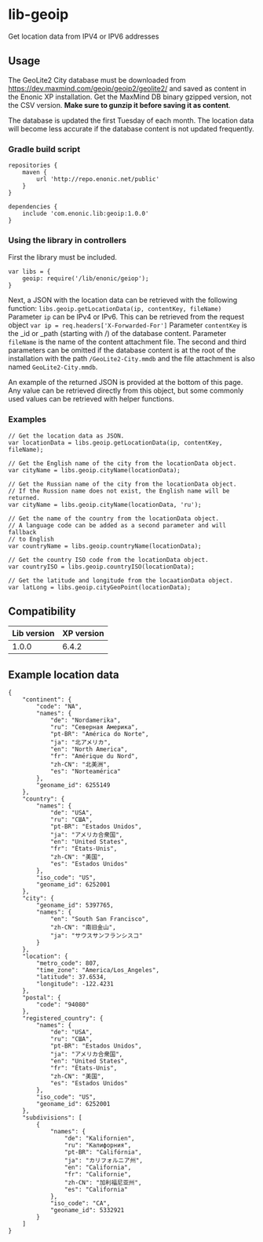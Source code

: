 # lib-geoip 

Get location data from IPV4 or IPV6 addresses

## Usage

The GeoLite2 City database must be downloaded from https://dev.maxmind.com/geoip/geoip2/geolite2/ and saved as content in the Enonic XP installation. Get the MaxMind DB binary gzipped version, not the CSV version. **Make sure to gunzip it before saving it as content**. 

The database is updated the first Tuesday of each month. The location data will become less accurate if the database content is not updated frequently.

### Gradle build script

    repositories {
        maven {
            url 'http://repo.enonic.net/public'
        }
    }

    dependencies {
        include 'com.enonic.lib:geoip:1.0.0'
    }

### Using the library in controllers

First the library must be included.

    var libs = {
        geoip: require('/lib/enonic/geiop');
    }

Next, a JSON with the location data can be retrieved with the following function: `libs.geoip.getLocationData(ip, contentKey, fileName)` 
Parameter `ip` can be IPv4 or IPv6. This can be retrieved from the request object `var ip = req.headers['X-Forwarded-For']`
Parameter `contentKey` is the _id or _path (starting with /) of the database content. 
Parameter `fileName` is the name of the content attachment file.
The second and third parameters can be omitted if the database content is at the root of the installation with the path `/GeoLite2-City.mmdb` and the file attachment is also named `GeoLite2-City.mmdb`.

An example of the returned JSON is provided at the bottom of this page. Any value can be retrieved directly from this object, but some commonly used values can be retrieved with helper functions.

### Examples

    // Get the location data as JSON.
    var locationData = libs.geoip.getLocationData(ip, contentKey, fileName);
    
    // Get the English name of the city from the locationData object.
    var cityName = libs.geoip.cityName(locationData);
    
    // Get the Russian name of the city from the locationData object.
    // If the Russion name does not exist, the English name will be returned.
    var cityName = libs.geoip.cityName(locationData, 'ru');
    
    // Get the name of the country from the locationData object.
    // A language code can be added as a second parameter and will fallback
    // to English
    var countryName = libs.geoip.countryName(locationData);
    
    // Get the country ISO code from the locationData object.
    var countryISO = libs.geoip.countryISO(locationData);
    
    // Get the latitude and longitude from the locaationData object.
    var latLong = libs.geoip.cityGeoPoint(locationData);
    

## Compatibility

| Lib version   | XP version |
| ------------- | ---------- |
| 1.0.0         | 6.4.2      |

## Example location data

    {
        "continent": {
            "code": "NA",
            "names": {
                "de": "Nordamerika",
                "ru": "Северная Америка",
                "pt-BR": "América do Norte",
                "ja": "北アメリカ",
                "en": "North America",
                "fr": "Amérique du Nord",
                "zh-CN": "北美洲",
                "es": "Norteamérica"
            },
            "geoname_id": 6255149
        },
        "country": {
            "names": {
                "de": "USA",
                "ru": "США",
                "pt-BR": "Estados Unidos",
                "ja": "アメリカ合衆国",
                "en": "United States",
                "fr": "États-Unis",
                "zh-CN": "美国",
                "es": "Estados Unidos"
            },
            "iso_code": "US",
            "geoname_id": 6252001
        },
        "city": {
            "geoname_id": 5397765,
            "names": {
                "en": "South San Francisco",
                "zh-CN": "南旧金山",
                "ja": "サウスサンフランシスコ"
            }
        },
        "location": {
            "metro_code": 807,
            "time_zone": "America/Los_Angeles",
            "latitude": 37.6534,
            "longitude": -122.4231
        },
        "postal": {
            "code": "94080"
        },
        "registered_country": {
            "names": {
                "de": "USA",
                "ru": "США",
                "pt-BR": "Estados Unidos",
                "ja": "アメリカ合衆国",
                "en": "United States",
                "fr": "États-Unis",
                "zh-CN": "美国",
                "es": "Estados Unidos"
            },
            "iso_code": "US",
            "geoname_id": 6252001
        },
        "subdivisions": [
            {
                "names": {
                    "de": "Kalifornien",
                    "ru": "Калифорния",
                    "pt-BR": "Califórnia",
                    "ja": "カリフォルニア州",
                    "en": "California",
                    "fr": "Californie",
                    "zh-CN": "加利福尼亚州",
                    "es": "California"
                },
                "iso_code": "CA",
                "geoname_id": 5332921
            }
        ]
    }